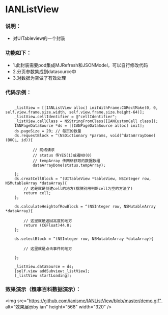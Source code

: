 # IANListView

### 说明：
- 对UITableview的一个封装

### 功能如下：

- 1.此封装需要pod集成MJRefresh和JSONModel，可以自行修改代码
- 2.分页参数集成到datasource中
- 3.对数据为空做了有效处理

### 代码示例：

```

 	_listView = [[IANListView alloc] initWithFrame:CGRectMake(0, 0, self.view.frame.size.width, self.view.frame.size.height-64)];
    _listView.cellIdentifier = @"cellIdentifier";
    _listView.cellClass = NSStringFromClass([IANCustomCell class]);
    IANPageDataSource *ds = [[IANPageDataSource alloc] init];
    ds.pageSize = 20; // 每页的数量
    ds.requestBlock = ^(NSDictionary *params, void(^dataArrayDone)(BOOL, id)){
        
       		// 网络请求
       		// status 传YES(1)或者NO(0)
       		// tempArray 传网络获取的数据数组
            dataArrayDone(status,tempArray);
  
    };
    ds.creatCellBlock = ^(UITableView *tableView, NSInteger row, NSMutableArray *dataArray){
       	// 这是就是创建cell的地方(摆脱别用判断cell为空的方法了)
        return cell;
    };
    
    ds.calculateHeightofRowBlock = ^(NSInteger row, NSMutableArray *dataArray){
        
        // 这里就是返回高度的地方
        return (CGFloat)44.0;
    };
    
    ds.selectBlock = ^(NSInteger row, NSMutableArray *dataArray){
        
       	// 这里就是点击事件的地方
        
    };
    
    _listView.dataSource = ds;
    [self.view addSubview:_listView];
    [_listView startLoading];

```

### 效果演示（糗事百科数据演示）：

<img src="https://github.com/ianisme/IANListView/blob/master/demo.gif"  alt="效果展示by ian" height="568" width="320" />